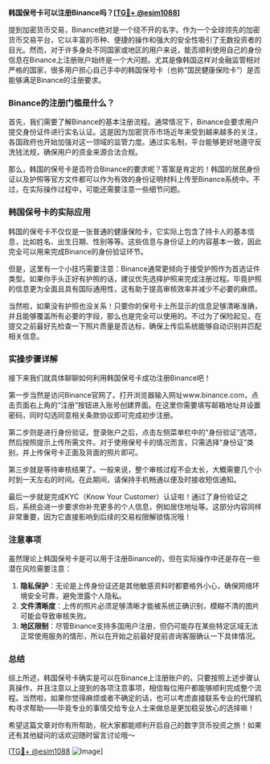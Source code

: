 **韩国保号卡可以注册Binance吗？[[TG💪+ @esim1088](https://t.me/s/esim1088)]**

提到加密货币交易，Binance绝对是一个绕不开的名字。作为一个全球领先的加密货币交易平台，它以丰富的币种、便捷的操作和强大的安全性吸引了无数投资者的目光。然而，对于许多身处不同国家或地区的用户来说，能否顺利使用自己的身份信息在Binance上注册账户始终是一个大问题。尤其是像韩国这样对金融监管相对严格的国家，很多用户担心自己手中的韩国保号卡（也称“国民健康保险卡”）是否能够满足Binance的注册要求。

### Binance的注册门槛是什么？

首先，我们需要了解Binance的基本注册流程。通常情况下，Binance会要求用户提交身份证件进行实名认证。这是因为加密货币市场近年来受到越来越多的关注，各国政府也开始加强对这一领域的监管力度。通过实名制，平台能够更好地遵守反洗钱法规，确保用户的资金来源合法合规。

那么，韩国的保号卡是否符合Binance的要求呢？答案是肯定的！韩国的居民身份证以及护照等官方文件都可以作为有效的身份证明材料上传至Binance系统中。不过，在实际操作过程中，可能还需要注意一些细节问题。

### 韩国保号卡的实际应用

韩国的保号卡不仅仅是一张普通的健康保险卡，它实际上包含了持卡人的基本信息，比如姓名、出生日期、性别等等。这些信息与身份证上的内容基本一致，因此完全可以用来完成Binance的身份验证环节。

但是，这里有一个小技巧需要注意：Binance通常更倾向于接受护照作为首选证件类型。如果你手头正好有护照的话，建议优先选择护照来完成注册过程。毕竟护照的信息更为全面且具有国际通用性，这有助于提高审核效率并减少不必要的麻烦。

当然啦，如果没有护照也没关系！只要你的保号卡上所显示的信息足够清晰准确，并且能够覆盖所有必要的字段，那么也是完全可以使用的。不过为了保险起见，在提交之前最好先检查一下照片质量是否达标，确保上传后系统能够自动识别并匹配相关信息。

### 实操步骤详解

接下来我们就具体聊聊如何利用韩国保号卡成功注册Binance吧！

第一步当然是访问Binance官网了。打开浏览器输入网址www.binance.com，点击页面右上角的“注册”按钮进入账号创建界面。在这里你需要填写邮箱地址并设置密码，同时勾选同意相关条款协议即可完成初步注册。

第二步则是进行身份验证。登录账户之后，点击左侧菜单栏中的“身份验证”选项，然后按照提示上传所需文件。对于使用保号卡的情况而言，只需选择“身份证”类别，并上传保号卡正面及背面的照片即可。

第三步就是等待审核结果了。一般来说，整个审核过程不会太长，大概需要几个小时到一天左右的时间。在此期间，请保持手机畅通以便及时接收短信通知。

最后一步就是完成KYC（Know Your Customer）认证啦！通过了身份验证之后，系统会进一步要求你补充更多的个人信息，例如居住地址等。这部分内容同样非常重要，因为它直接影响到后续的交易权限解锁情况哦！

### 注意事项

虽然理论上韩国保号卡是可以用于注册Binance的，但在实际操作中还是存在一些潜在风险需要注意：

1. **隐私保护**：无论是上传身份证还是其他敏感资料时都要格外小心，确保网络环境安全可靠，避免泄露个人隐私。
2. **文件清晰度**：上传的照片必须足够清晰才能被系统正确识别，模糊不清的图片可能会导致审核失败。
3. **地区限制**：尽管Binance支持多国用户注册，但仍可能存在某些特定区域无法正常使用服务的情形，所以在开始之前最好提前咨询客服确认一下具体情况。

### 总结

综上所述，韩国保号卡确实是可以在Binance上注册账户的。只要按照上述步骤认真操作，并且注意以上提到的各项注意事项，相信每位用户都能够顺利完成整个流程。当然啦，如果你觉得麻烦或者不确定的话，也可以考虑直接联系专业的代理机构寻求帮助——毕竟专业的事情交给专业人士来做总是更加稳妥放心的选择嘛！

希望这篇文章对你有所帮助，祝大家都能顺利开启自己的数字货币投资之旅！如果还有其他疑问的话欢迎随时留言讨论哦～

[[TG💪+ @esim1088](https://t.me/s/esim1088) ![Image](https://i.postimg.cc/4NQfJmqS/Snipaste-2025-05-13-00-14-12.png)]